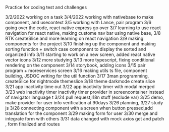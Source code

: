 Practice for coding test and challenges

3/2/2022
working on a task
3/4/2022
working with nativebase to make component, and usecontext
3/5
working with Lance, pair program
3/6
going over the code, react native express go over
3/7
learning to use react navigation for react native, making custome nav bar using native base,
3/8
RTK createSlice and more learning on react navigation
3/9
making components for the project
3/10
finishing up the component and making sorting function + switch case component to display the sorted and organized info
3/11
starting to work on a new screen, added react native vector icons
3/12
more studying
3/13
more typescript, fixing conditional rendering on the component
3/14
storybook, adding icons
3/15
pair program + moreservices screen
3/16
making utils ts file, component building, JSDOC writing for the util function
3/17
3man programming, createSlice for nightmode themeslice
3/18
theme darkmode create slice
3/21
app inactivity time out
3/22
app inactivity timer with modal merged
3/23
web inactivity timer
inactivity timer provider in screencontainer instead of navigator
language t
3/24
pull request,i18n stuff (exclude var)
3/25
demo, make provider for user info verification at 90days
3/26
planning,
3/27
study js
3/28
connecting component with a screen when button pressed,add translation for the component
3/29
making form for user
3/30
merge and integrate form with others
3/31
data changed with mock axios get and patch , form finalized and routes

